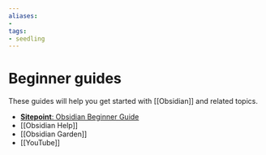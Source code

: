 ```yaml
---
aliases: 
- 
tags:
- seedling
---
```


# Beginner guides
These guides will help you get started with [[Obsidian]] and related topics.

- [**Sitepoint**: Obsidian Beginner Guide](https://www.sitepoint.com/obsidian-beginner-guide/)
- [[Obsidian Help]]
- [[Obsidian Garden]]
- [[YouTube]]